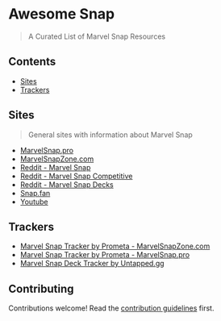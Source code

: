 # Awesome Snap
> A Curated List of Marvel Snap Resources

## Contents

- [Sites](#sites)
- [Trackers](#trackers)

## Sites
> General sites with information about Marvel Snap

- [MarvelSnap.pro](https://marvelsnap.pro/)
- [MarvelSnapZone.com](https://marvelsnapzone.com/feed/)
- [Reddit - Marvel Snap](https://reddit.com/r/MarvelSnap)
- [Reddit - Marvel Snap Competitive](https://reddit.com/r/MarvelSnapComp)
- [Reddit - Marvel Snap Decks](https://reddit.com/r/MarvelSnapDecks)
- [Snap.fan](https://snap.fan)
- [Youtube](https://www.youtube.com/results?search_query=marvel+snap)

## Trackers

- [Marvel Snap Tracker by Prometa - MarvelSnapZone.com](https://marvelsnapzone.com/tracker/)
- [Marvel Snap Tracker by Prometa - MarvelSnap.pro](https://marvelsnap.pro/marvel-snap-tracker/)
- [Marvel Snap Deck Tracker by Untapped.gg](https://snap.untapped.gg/)

## Contributing

Contributions welcome! Read the [contribution guidelines](contributing.md) first.
